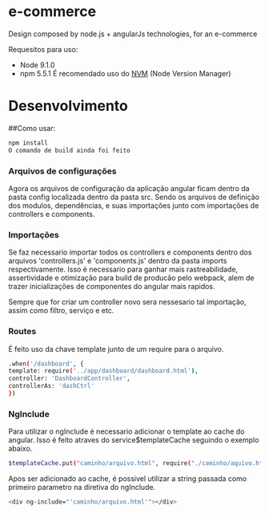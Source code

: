 # e-commerce
Design composed by node.js + angularJs technologies, for an e-commerce

Requesitos para uso: 
    
- Node 9.1.0 
- npm 5.5.1
É recomendado uso do  [NVM](https://github.com/creationix/nvm) (Node Version Manager)

# Desenvolvimento 
##Como usar:
```sh
npm install 
O comando de build ainda foi feito
``` 

### Arquivos de configurações

Agora os arquivos de configuração da aplicação angular ficam dentro da pasta config localizada dentro da pasta src.
Sendo os arquivos de definição dos modulos, dependências, e suas importações junto com importações de controllers e components.

### Importações

Se faz necessario importar todos os controllers e components dentro dos arquivos 'controllers.js' e 'components.js' dentro da pasta imports respectivamente.
Isso é necessario para ganhar mais rastreabilidade, assertividade e otimização para build de producão pelo webpack, alem de trazer inicializações de componentes do angular mais rapidos.

Sempre que for criar um controller novo sera nessesario tal importação, assim como filtro, serviço e etc.

### Routes 

É feito uso da chave template junto de um require para o arquivo.
```sh
.when('/dashboard', {
template: require('../app/dashboard/dashboard.html'),
controller: 'DashboardController',
controllerAs: 'dashCtrl'
})
```

### NgInclude

Para utilizar o ngInclude é necessario adicionar o template ao cache do angular. Isso é feito atraves do service$templateCache seguindo o exemplo abaixo.

```sh
$templateCache.put("caminho/arquivo.html", require("./caminho/aquivo.html"));
```
Apos ser adicionado ao cache, é possivel utilizar a string passada como primeiro parametro na diretiva do ngInclude.

```sh
<div ng-include="'caminho/arquivo.html'"></div>
```
